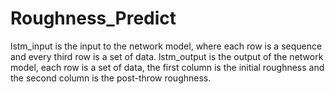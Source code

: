 # Roughness_Predict
lstm_input is the input to the network model, where each row is a sequence and every third row is a set of data.
lstm_output is the output of the network model, each row is a set of data, the first column is the initial roughness and the second column is the post-throw roughness.
